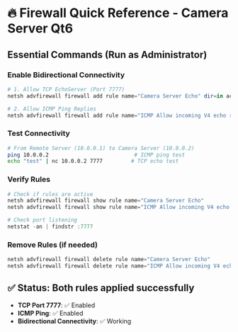 # 🔥 Firewall Quick Reference - Camera Server Qt6

## Essential Commands (Run as Administrator)

### Enable Bidirectional Connectivity
```powershell
# 1. Allow TCP EchoServer (Port 7777)
netsh advfirewall firewall add rule name="Camera Server Echo" dir=in action=allow protocol=TCP localport=7777

# 2. Allow ICMP Ping Replies
netsh advfirewall firewall add rule name="ICMP Allow incoming V4 echo request" protocol=icmpv4:8,any dir=in action=allow
```

### Test Connectivity
```bash
# From Remote Server (10.0.0.1) to Camera Server (10.0.0.2)
ping 10.0.0.2                           # ICMP ping test
echo "test" | nc 10.0.0.2 7777         # TCP echo test
```

### Verify Rules
```powershell
# Check if rules are active
netsh advfirewall firewall show rule name="Camera Server Echo"
netsh advfirewall firewall show rule name="ICMP Allow incoming V4 echo request"

# Check port listening
netstat -an | findstr :7777
```

### Remove Rules (if needed)
```powershell
netsh advfirewall firewall delete rule name="Camera Server Echo"
netsh advfirewall firewall delete rule name="ICMP Allow incoming V4 echo request"
```

## ✅ Status: Both rules applied successfully
- **TCP Port 7777**: ✅ Enabled
- **ICMP Ping**: ✅ Enabled  
- **Bidirectional Connectivity**: ✅ Working
